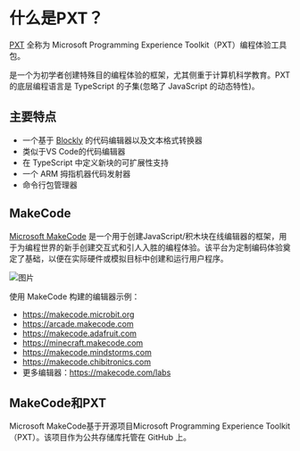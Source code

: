 # 什么是PXT？
[PXT](https://github.com/microsoft/pxt) 全称为 Microsoft Programming Experience Toolkit（PXT）编程体验工具包。

是一个为初学者创建特殊目的编程体验的框架，尤其侧重于计算机科学教育。PXT 的底层编程语言是 TypeScript 的子集(忽略了 JavaScript 的动态特性)。

## 主要特点
- 一个基于 [Blockly](https://github.com/google/blockly) 的代码编辑器以及文本格式转换器
- 类似于VS Code的代码编辑器
- 在 TypeScript 中定义新块的可扩展性支持
- 一个 ARM 拇指机器代码发射器
- 命令行包管理器

## MakeCode
[Microsoft MakeCode](https://makecode.com/about) 是一个用于创建JavaScript/积木块在线编辑器的框架，用于为编程世界的新手创建交互式和引人入胜的编程体验。该平台为定制编码体验奠定了基础，以便在实际硬件或模拟目标中创建和运行用户程序。

![图片](https://pxt.azureedge.net/blob/14fe220545e0013de0f5aee769914e07f18bcfbc/static/about/editor-to-target.png)

使用 MakeCode 构建的编辑器示例：
- https://makecode.microbit.org
- https://arcade.makecode.com
- https://makecode.adafruit.com
- https://minecraft.makecode.com
- https://makecode.mindstorms.com
- https://makecode.chibitronics.com
- 更多编辑器：https://makecode.com/labs

## MakeCode和PXT
Microsoft MakeCode基于开源项目Microsoft Programming Experience Toolkit（PXT）。该项目作为公共存储库托管在 GitHub 上。